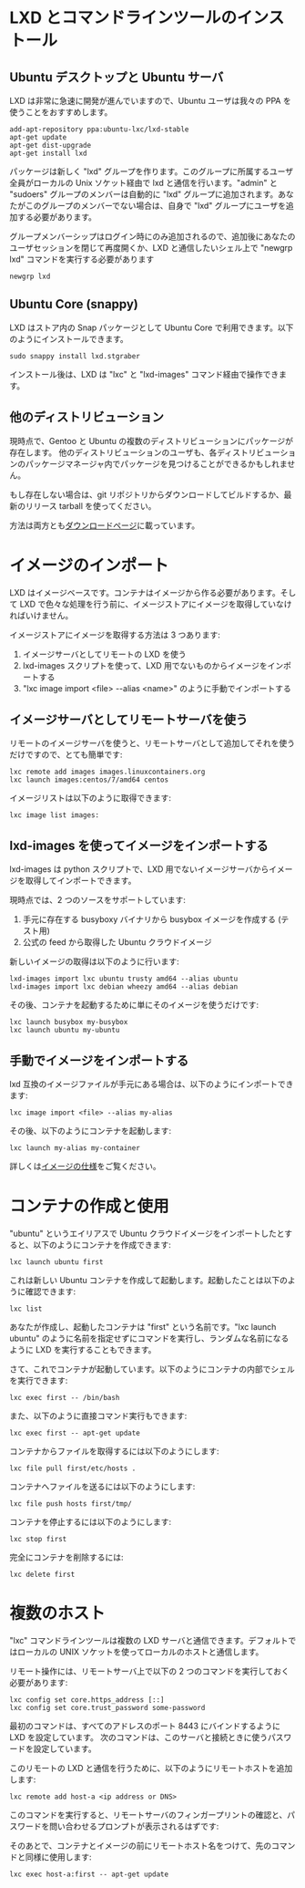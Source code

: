 # LXD とコマンドラインツールのインストール <!-- Installing LXD and the command line tool -->
## Ubuntu デスクトップと Ubuntu サーバ
<!--
As LXD evolves quite rapidly, we recommend Ubuntu users use our PPA:
-->
LXD は非常に急速に開発が進んでいますので、Ubuntu ユーザは我々の PPA を使うことをおすすめします。

    add-apt-repository ppa:ubuntu-lxc/lxd-stable
    apt-get update
    apt-get dist-upgrade
    apt-get install lxd

<!--
The package creates a new "lxd" group which contains all users allowed to talk to  
lxd over the local unix socket. All members of the "admin" and "sudoers" groups are automatically added.  
If your user isn't a member of one of these groups, you'll need to manually add your user to the "lxd" group.
-->
パッケージは新しく "lxd" グループを作ります。このグループに所属するユーザ全員がローカルの Unix ソケット経由で lxd と通信を行います。"admin" と "sudoers" グループのメンバーは自動的に "lxd" グループに追加されます。あなたがこのグループのメンバーでない場合は、自身で "lxd" グループにユーザを追加する必要があります。

<!--
Because group membership is only applied at login, you then either need to close  
and re-open your user session or use the "newgrp lxd" command in the shell you're going to interact with lxd from.
-->
グループメンバーシップはログイン時にのみ追加されるので、追加後にあなたのユーザセッションを閉じて再度開くか、LXD と通信したいシェル上で "newgrp lxd" コマンドを実行する必要があります

    newgrp lxd

## Ubuntu Core (snappy)
<!--
LXD is available for Ubuntu Core as a Snap package in the store.  
You can install it with:
-->
LXD はストア内の Snap パッケージとして Ubuntu Core で利用できます。以下のようにインストールできます。

    sudo snappy install lxd.stgraber

<!--
After that, LXD can be interacted with through the "lxc" and "lxd-images" commands.
-->
インストール後は、LXD は "lxc" と "lxd-images" コマンド経由で操作できます。

## 他のディストリビューション <!-- Other distributions -->
<!--
There are currently packages for multiple distributions including Gentoo and, of course, Ubuntu.
Users of other distributions might find it in their package manager too.
-->
現時点で、Gentoo と Ubuntu の複数のディストリビューションにパッケージが存在します。
他のディストリビューションのユーザも、各ディストリビューションのパッケージマネージャ内でパッケージを見つけることができるかもしれません。

<!--
If it is not there yet please download and build LXD from git or use our latest release tarball.
-->
もし存在しない場合は、git リポジトリからダウンロードしてビルドするか、最新のリリース tarball を使ってください。

<!--
Instructions for both are available [here](/lxd/downloads).
-->
方法は両方とも[ダウンロードページ](/lxd/downloads)に載っています。

# イメージのインポート <!-- Importing some images -->
<!--
LXD is image based. Containers must be created from an image and so the image store  
must get some images before you can do much with LXD.
-->
LXD はイメージベースです。コンテナはイメージから作る必要があります。そして LXD で色々な処理を行う前に、イメージストアにイメージを取得していなければいけません。

<!--
There are three ways to feed that image store:
-->
イメージストアにイメージを取得する方法は 3 つあります:

 1. イメージサーバとしてリモートの LXD を使う <!-- Use a remote LXD as an image server -->
 2. lxd-images スクリプトを使って、LXD 用でないものからイメージをインポートする <!-- Use the lxd-images script to import an image from a non-LXD source -->
 3. "lxc image import &lt;file&gt; --alias &lt;name&gt;" のように手動でインポートする <!-- Manually import one using "lxc image import \<file\> &#045;&#045;alias \<name\>" -->

## イメージサーバとしてリモートサーバを使う <!-- Using a remote LXD as an image server -->
<!--
Using a remote image server is as simple as adding it as a remote and just using it:
-->
リモートのイメージサーバを使うと、リモートサーバとして追加してそれを使うだけですので、とても簡単です:

    lxc remote add images images.linuxcontainers.org
    lxc launch images:centos/7/amd64 centos

<!--
An image list can be obtained with:
-->
イメージリストは以下のように取得できます:

    lxc image list images:

## lxd-images を使ってイメージをインポートする <!-- Using lxd-images to import an image -->
<!--
lxd-images is a python script which knows about non-LXD image servers
and can pull and import images for you.
-->
lxd-images は python スクリプトで、LXD 用でないイメージサーバからイメージを取得してインポートできます。

<!--
It currently supports two sources:
-->
現時点では、2 つのソースをサポートしています:

 1. 手元に存在する busyboxy バイナリから busybox イメージを作成する (テスト用) <!-- A local busybox image made from your existing busybox binary (used for testing) -->
 2. 公式の feed から取得した Ubuntu クラウドイメージ <!-- Ubuntu cloud images taken from the official simplestream feed -->

<!--
Importing a new image can be done with:
-->
新しいイメージの取得は以下のように行います:

    lxd-images import lxc ubuntu trusty amd64 --alias ubuntu
    lxd-images import lxc debian wheezy amd64 --alias debian

<!--
And then simply using the image to start containers:
-->
その後、コンテナを起動するために単にそのイメージを使うだけです:

    lxc launch busybox my-busybox
    lxc launch ubuntu my-ubuntu

## 手動でイメージをインポートする <!-- Manually importing an image -->
<!--
If you already have a lxd-compatible image file, you can import it with:
-->
lxd 互換のイメージファイルが手元にある場合は、以下のようにインポートできます:

    lxc image import <file> --alias my-alias

<!--
And then start a container using:
-->
その後、以下のようにコンテナを起動します:

    lxc launch my-alias my-container

<!--
See the [image specification for more details](https://github.com/lxc/lxd/blob/master/specs/image-handling.md).
-->
詳しくは[イメージの仕様](https://github.com/lxc/lxd/blob/master/specs/image-handling.md)をご覧ください。

# コンテナの作成と使用 <!-- Creating and using your first container -->
<!--
Assuming that you imported an Ubuntu cloud image using the "ubuntu" alias, you can create your first container with:
-->
"ubuntu" というエイリアスで Ubuntu クラウドイメージをインポートしたとすると、以下のようにコンテナを作成できます:

    lxc launch ubuntu first

<!--
That will create and start a new ubuntu container as can be confirmed with:
-->
これは新しい Ubuntu コンテナを作成して起動します。起動したことは以下のように確認できます:

    lxc list

<!--
Your container here is called "first". You also could let LXD give it a random name by  
just calling "lxc launch ubuntu" without a name.
-->
あなたが作成し、起動したコンテナは "first" という名前です。"lxc launch ubuntu" のように名前を指定せずにコマンドを実行し、ランダムな名前になるように LXD を実行することもできます。

<!--
Now that your container is running, you can get a shell inside it with:
-->
さて、これでコンテナが起動しています。以下のようにコンテナの内部でシェルを実行できます:

    lxc exec first -- /bin/bash

<!--
Or just run a command directly:
-->
また、以下のように直接コマンド実行もできます:

    lxc exec first -- apt-get update

<!--
To pull a file from the container, use:
-->
コンテナからファイルを取得するには以下のようにします:

    lxc file pull first/etc/hosts .

<!--
To push one, use:
-->
コンテナへファイルを送るには以下のようにします:

    lxc file push hosts first/tmp/

<!--
To stop the container, simply do:
-->
コンテナを停止するには以下のようにします:

    lxc stop first

<!--
And to remove it entirely:
-->
完全にコンテナを削除するには:

    lxc delete first

# 複数のホスト <!-- Multiple hosts -->
<!--
The "lxc" command line tool can talk to multiple LXD servers.  
It defaults to talking to the local one using a local UNIX socket.
-->
"lxc" コマンドラインツールは複数の LXD サーバと通信できます。デフォルトではローカルの UNIX ソケットを使ってローカルのホストと通信します。

<!--
Remote operations require the following two commands having been run on the remote server:
-->
リモート操作には、リモートサーバ上で以下の 2 つのコマンドを実行しておく必要があります:

    lxc config set core.https_address [::]
    lxc config set core.trust_password some-password

<!--
The first tells LXD to bind all addresses on port 8443.  
The latter sets a trust password to be used when contacting that server.
-->
最初のコマンドは、すべてのアドレスのポート 8443 にバインドするように LXD を設定しています。
次のコマンドは、このサーバと接続ときに使うパスワードを設定しています。

<!--
Now to talk to that remote LXD, you can simply add it with:
-->
このリモートの LXD と通信を行うために、以下のようにリモートホストを追加します:

    lxc remote add host-a <ip address or DNS>

<!--
This will prompt you to confirm the remote server fingerprint and then ask you for the password.
-->
このコマンドを実行すると、リモートサーバのフィンガープリントの確認と、パスワードを問い合わせるプロンプトが表示されるはずです:

<!--
And after that, use all the same command as above but prefixing the container  
and images name with the remote host like:
-->
そのあとで、コンテナとイメージの前にリモートホスト名をつけて、先のコマンドと同様に使用します:

    lxc exec host-a:first -- apt-get update
